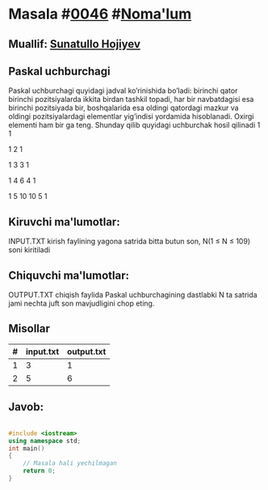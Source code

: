 
<h1>Masala #<a href="https://robocontest.uz/tasks/0046">0046</a> #<a href="https://robocontest.uz/tasks?category=1">Noma'lum</a></h1>
<h2> Muallif: <a href="https://robocontest.uz/profile/sunnat">Sunatullo Hojiyev</a></h2>
<h2>Paskal uchburchagi</h2>
<p>Paskal uchburchagi quyidagi jadval ko’rinishida bo’ladi: birinchi qator birinchi pozitsiyalarda ikkita birdan tashkil topadi, har bir navbatdagisi esa birinchi pozitsiyada bir, boshqalarida esa oldingi qatordagi mazkur va oldingi pozitsiyalardagi elementlar yig’indisi yordamida hisoblanadi. Oxirgi elementi ham bir ga teng. Shunday qilib quyidagi uchburchak hosil qilinadi
1
1




1
2
1



1
3
3
1


1
4
6
4
1

1
5
10
10
5
1</p>
<h2>Kiruvchi ma'lumotlar:</h2>
<p>INPUT.TXT kirish faylining yagona satrida bitta butun son, N(1 ≤ N ≤ 109) soni kiritiladi</p>
<h2>Chiquvchi ma'lumotlar:</h2>
<p>OUTPUT.TXT chiqish faylida Paskal uchburchagining dastlabki N ta satrida jami nechta juft son mavjudligini chop eting.</p>
<h2>Misollar</h2>
<table>
    <thead>
        <tr>
            <th>#</th>
            <th>input.txt</th>
            <th>output.txt</th>
        </tr>
    </thead>
    <tbody>
            <tr>
                <td>1</td>
                <td>3</td>
                <td>1</td>
            </tr>
            <tr>
                <td>2</td>
                <td>5</td>
                <td>6</td>
            </tr>
    </tbody>
    </table>
    
<h2>Javob:</h2>

######
```cpp
#include <iostream>
using namespace std;
int main()
{
    // Masala hali yechilmagan
    return 0;
}
```
